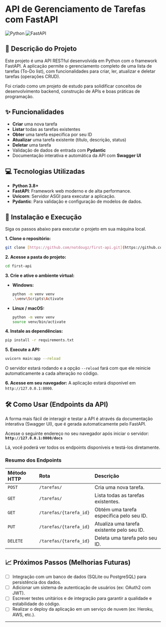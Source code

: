 # API de Gerenciamento de Tarefas com FastAPI

![Python](https://img.shields.io/badge/Python-3.8%2B-blue?style=for-the-badge&logo=python)
![FastAPI](https://img.shields.io/badge/FastAPI-0.100%2B-green?style=for-the-badge&logo=fastapi)

## 📝 Descrição do Projeto

Este projeto é uma API RESTful desenvolvida em Python com o framework FastAPI. A aplicação permite o gerenciamento completo de uma lista de tarefas (To-Do list), com funcionalidades para criar, ler, atualizar e deletar tarefas (operações CRUD).

Foi criado como um projeto de estudo para solidificar conceitos de desenvolvimento backend, construção de APIs e boas práticas de programação.

## ✨ Funcionalidades

- **Criar** uma nova tarefa
- **Listar** todas as tarefas existentes
- **Obter** uma tarefa específica por seu ID
- **Atualizar** uma tarefa existente (título, descrição, status)
- **Deletar** uma tarefa
- Validação de dados de entrada com **Pydantic**
- Documentação interativa e automática da API com **Swagger UI**

## 💻 Tecnologias Utilizadas

- **Python 3.8+**
- **FastAPI**: Framework web moderno e de alta performance.
- **Uvicorn**: Servidor ASGI para executar a aplicação.
- **Pydantic**: Para validação e configuração de modelos de dados.

## 🚀 Instalação e Execução

Siga os passos abaixo para executar o projeto em sua máquina local.

**1. Clone o repositório:**
```bash
git clone [https://github.com/notdougz/first-api.git](https://github.com/notdougz/first-api.git)
```

**2. Acesse a pasta do projeto:**
```bash
cd first-api
```

**3. Crie e ative o ambiente virtual:**

* **Windows:**
    ```bash
    python -m venv venv
    .\venv\Scripts\Activate
    ```
* **Linux / macOS:**
    ```bash
    python -m venv venv
    source venv/bin/activate
    ```

**4. Instale as dependências:**
```bash
pip install -r requirements.txt
```

**5. Execute a API:**
```bash
uvicorn main:app --reload
```
O servidor estará rodando e a opção `--reload` fará com que ele reinicie automaticamente a cada alteração no código.

**6. Acesse em seu navegador:**
A aplicação estará disponível em `http://127.0.0.1:8000`.

## 🛠️ Como Usar (Endpoints da API)

A forma mais fácil de interagir e testar a API é através da documentação interativa (Swagger UI), que é gerada automaticamente pelo FastAPI.

Acesse o seguinte endereço no seu navegador após iniciar o servidor:
**`http://127.0.0.1:8000/docs`**

Lá, você poderá ver todos os endpoints disponíveis e testá-los diretamente.

### Resumo dos Endpoints

| Método HTTP | Rota | Descrição |
| :--- | :--- | :--- |
| `POST` | `/tarefas/` | Cria uma nova tarefa. |
| `GET` | `/tarefas/` | Lista todas as tarefas existentes. |
| `GET` | `/tarefas/{tarefa_id}` | Obtém uma tarefa específica pelo seu ID. |
| `PUT` | `/tarefas/{tarefa_id}` | Atualiza uma tarefa existente pelo seu ID. |
| `DELETE` | `/tarefas/{tarefa_id}` | Deleta uma tarefa pelo seu ID. |

## 📈 Próximos Passos (Melhorias Futuras)

- [ ] Integração com um banco de dados (SQLite ou PostgreSQL) para persistência dos dados.
- [ ] Adicionar um sistema de autenticação de usuários (ex: OAuth2 com JWT).
- [ ] Escrever testes unitários e de integração para garantir a qualidade e estabilidade do código.
- [ ] Realizar o deploy da aplicação em um serviço de nuvem (ex: Heroku, AWS, etc.).

---
